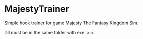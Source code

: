 # MajestyTrainer
Simple hook trainer for game Majesty The Fantasy Kingdom Sim.

Dll must be in the same folder with exe. >.<
